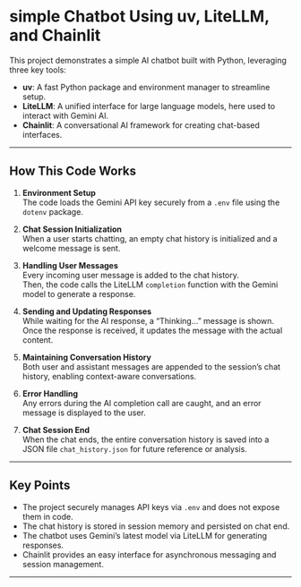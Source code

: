 # simple Chatbot  Using uv, LiteLLM, and Chainlit

This project demonstrates a simple AI chatbot built with Python, leveraging three key tools:

- **uv**: A fast Python package and environment manager to streamline setup.
- **LiteLLM**: A unified interface for large language models, here used to interact with Gemini AI.
- **Chainlit**: A conversational AI framework for creating chat-based interfaces.

---

## How This Code Works

1. **Environment Setup**  
   The code loads the Gemini API key securely from a `.env` file using the `dotenv` package.

2. **Chat Session Initialization**  
   When a user starts chatting, an empty chat history is initialized and a welcome message is sent.

3. **Handling User Messages**  
   Every incoming user message is added to the chat history.  
   Then, the code calls the LiteLLM `completion` function with the Gemini model to generate a response.

4. **Sending and Updating Responses**  
   While waiting for the AI response, a “Thinking...” message is shown. Once the response is received, it updates the message with the actual content.

5. **Maintaining Conversation History**  
   Both user and assistant messages are appended to the session’s chat history, enabling context-aware conversations.

6. **Error Handling**  
   Any errors during the AI completion call are caught, and an error message is displayed to the user.

7. **Chat Session End**  
   When the chat ends, the entire conversation history is saved into a JSON file `chat_history.json` for future reference or analysis.

---

## Key Points

- The project securely manages API keys via `.env` and does not expose them in code.
- The chat history is stored in session memory and persisted on chat end.
- The chatbot uses Gemini’s latest model via LiteLLM for generating responses.
- Chainlit provides an easy interface for asynchronous messaging and session management.

---

 
